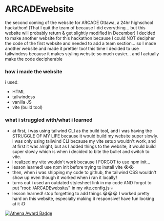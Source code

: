 # ARCADEwebsite
the second coming of the website for ARCADE Ottawa, a 24hr highschool hackathon! (That I quit the team of because I did everything... but this website will probably return & get slightly modified in December)
I decided to make another website for this hackathon because I could NOT decipher the code of the first website and needed to add a team section... so I made another website and made it prettier too! this time I decided to use tailwindcss because it makes styling website so much easier... and I actually make the code decipherable
### how i made the website
i used:
- HTML
- tailwindcss
- vanilla JS
- vite (build tool)
### what i struggled with/what i learned
- at first, i was using tailwind CLI as the build tool, and i was having the STRUGGLE OF MY LIFE because it would build my website super slowly. i was only using tailwind CLI because my vite setup wouldn't work, and at first it was alright, but as I added things to the website, it would build super slowly which is when i decided to bite the bullet and switch to vite.
- i realized my vite wouldn't work because I FORGOT to use npm init...
- lesson learned! use npm init before trying to install vite 😭😭
- then, when i was shipping my code to github, the tailwind CSS wouldn't show up even though it worked when i ran it locally!
- turns out i used an outdated stylesheet link in my code AND forgot to put "root: /ARCADEwebsite/" in my vite.config.js 💀
- lesson learned! stop forgetting to add things 😭😭😭
I worked pretty hard on this website, especially making it responsive! have fun looking at it :D

[![Athena Award Badge](https://img.shields.io/endpoint?url=https%3A%2F%2Faward.athena.hackclub.com%2Fapi%2Fbadge)](https://award.athena.hackclub.com?utm_source=readme)

